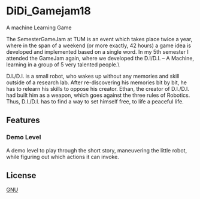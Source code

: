 # DiDi_Gamejam18
A machine Learning Game

The SemesterGameJam at TUM is an event which takes place twice a year, where in the span of a weekend (or more exactly, 42 hours) 
a game idea is developed and implemented based on a single word. In my 5th semester I attended the GameJam again, where we developed 
the D.I/D.I. – A Machine, learning in a group of 5 very talented people.\

D.I./D.I. is a small robot, who wakes up without any memories and skill outside of a research lab. 
After re-discovering his memories bit by bit, he has to relearn his skills to oppose his creator. 
Ethan, the creator of D.I./D.I. had built him as a weapon, which goes against the three rules of Robotics. 
Thus, D.I./D.I. has to find a way to set himself free, to life a peaceful life.

## Features
### Demo Level
A demo level to play through the short story, maneuvering the little robot, while figuring out which actions it can invoke.

## License
[GNU](https://choosealicense.com/licenses/gpl-3.0/)

